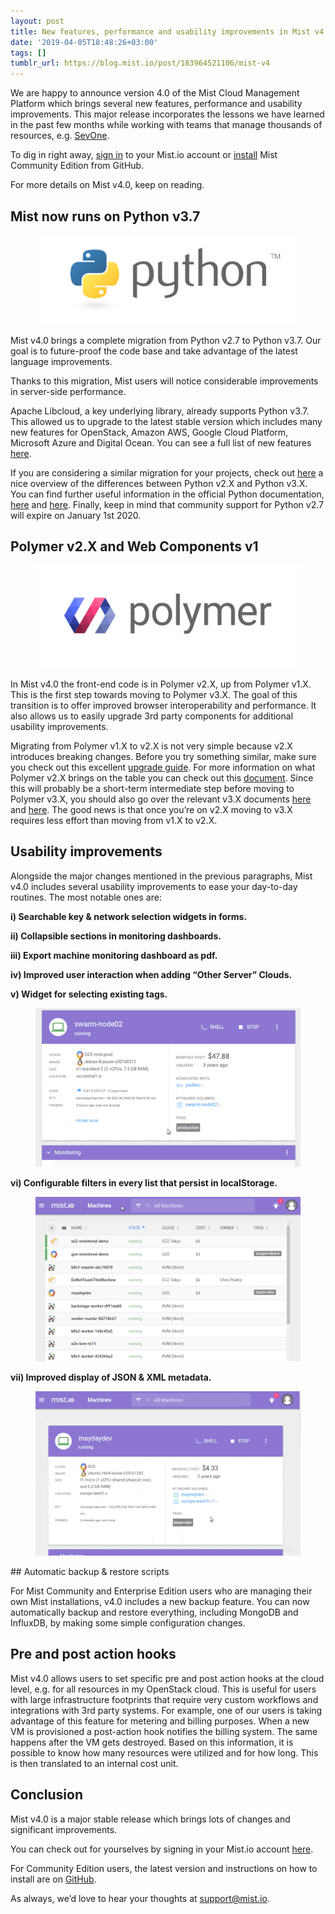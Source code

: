 ```yaml
---
layout: post
title: New features, performance and usability improvements in Mist v4.0
date: '2019-04-05T18:48:26+03:00'
tags: []
tumblr_url: https://blog.mist.io/post/183964521106/mist-v4
---
```

We are happy to announce version 4.0 of the Mist Cloud Management Platform which brings several new features, performance and usability improvements. This major release incorporates the lessons we have learned in the past few months while working with teams that manage thousands of resources, e.g. [SevOne](https://blog.mist.io/2018-12-12-sevone-self-service-devops).

To dig in right away, [sign in](https://mist.io/sign-in) to your Mist.io account or [install](https://github.com/mistio/mist-ce) Mist Community Edition from GitHub.

For more details on Mist v4.0, keep on reading.

## Mist now runs on Python v3.7
<figure data-orig-width="601" data-orig-height="203" class="tmblr-full"><img src="assets/tumblr-images/tumblr_inline_ppg17kRcsw1rgqrs8_540.png" alt="image" data-orig-width="601" data-orig-height="203"></figure>  

Mist v4.0 brings a complete migration from Python v2.7 to Python v3.7. Our goal is to future-proof the code base and take advantage of the latest language improvements.

Thanks to this migration, Mist users will notice considerable improvements in server-side performance.

Apache Libcloud, a key underlying library, already supports Python v3.7. This allowed us to upgrade to the latest stable version which includes many new features for OpenStack, Amazon AWS, Google Cloud Platform, Microsoft Azure and Digital Ocean. You can see a full list of new features [here](https://libcloud.readthedocs.io/en/latest/changelog.html#changes-in-apache-libcloud-2-4-0).

If you are considering a similar migration for your projects, check out [here](https://hackaday.com/2018/08/15/stop-using-python-2-what-you-need-to-know-about-python-3/) a nice overview of the differences between Python v2.X and Python v3.X. You can find further useful information in the official Python documentation, [here](https://wiki.python.org/moin/Python2orPython3) and [here](https://docs.python.org/3/howto/pyporting.html). Finally, keep in mind that community support for Python v2.7 will expire on January 1st 2020.

## Polymer v2.X and Web Components v1
<figure data-orig-width="728" data-orig-height="282" class="tmblr-full"><img src="assets/tumblr-images/tumblr_inline_ppg17wTwIk1rgqrs8_540.png" alt="image" data-orig-width="728" data-orig-height="282"></figure>  

In Mist v4.0 the front-end code is in Polymer v2.X, up from Polymer v1.X. This is the first step towards moving to Polymer v3.X. The goal of this transition is to offer improved browser interoperability and performance. It also allows us to easily upgrade 3rd party components for additional usability improvements.

Migrating from Polymer v1.X to v2.X is not very simple because v2.X introduces breaking changes. Before you try something similar, make sure you check out this excellent [upgrade guide](https://polymer-library.polymer-project.org/2.0/docs/upgrade). For more information on what Polymer v2.X brings on the table you can check out this [document](https://polymer-library.polymer-project.org/2.0/docs/about_20). Since this will probably be a short-term intermediate step before moving to Polymer v3.X, you should also go over the relevant v3.X documents [here](https://polymer-library.polymer-project.org/3.0/docs/upgrade) and [here](https://polymer-library.polymer-project.org/3.0/docs/devguide/feature-overview). The good news is that once you’re on v2.X moving to v3.X requires less effort than moving from v1.X to v2.X.

## Usability improvements

Alongside the major changes mentioned in the previous paragraphs, Mist v4.0 includes several usability improvements to ease your day-to-day routines. The most notable ones are:

**i) Searchable key & network selection widgets in forms.**

**ii) Collapsible sections in monitoring dashboards.**

**iii) Export machine monitoring dashboard as pdf.**

**iv) Improved user interaction when adding “Other Server” Clouds.**

**v) Widget for selecting existing tags.&nbsp;**

<figure data-orig-width="879" data-orig-height="528" class="tmblr-full"><img src="assets/tumblr-images/tumblr_inline_ppg16kVC4l1rgqrs8_540.gif" alt="image" data-orig-width="879" data-orig-height="528"></figure>  

**vi) Configurable filters in every list that persist in localStorage.**

<figure data-orig-width="950" data-orig-height="590" class="tmblr-full"><img src="assets/tumblr-images/tumblr_inline_ppg173QQuI1rgqrs8_540.gif" alt="image" data-orig-width="950" data-orig-height="590"></figure>  

**vii) Improved display of JSON & XML metadata.**

<figure data-orig-width="950" data-orig-height="590" class="tmblr-full"><img src="assets/tumblr-images/tumblr_inline_ppg17g65l61rgqrs8_540.gif" alt="image" data-orig-width="950" data-orig-height="590"></figure>
## Automatic backup & restore scripts

For Mist Community and Enterprise Edition users who are managing their own Mist installations, v4.0 includes a new backup feature. You can now automatically backup and restore everything, including MongoDB and InfluxDB, by making some simple configuration changes.

## Pre and post action hooks

Mist v4.0 allows users to set specific pre and post action hooks at the cloud level, e.g. for all resources in my OpenStack cloud. This is useful for users with large infrastructure footprints that require very custom workflows and integrations with 3rd party systems. For example, one of our users is taking advantage of this feature for metering and billing purposes. When a new VM is provisioned a post-action hook notifies the billing system. The same happens after the VM gets destroyed. Based on this information, it is possible to know how many resources were utilized and for how long. This is then translated to an internal cost unit.

## Conclusion

Mist v4.0 is a major stable release which brings lots of changes and significant improvements.

You can check out for yourselves by signing in your Mist.io account [here](https://mist.io/sign-in).

For Community Edition users, the latest version and instructions on how to install are on [GitHub](https://github.com/mistio/mist-ce).

As always, we’d love to hear your thoughts at support@mist.io.


